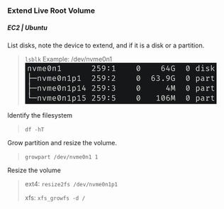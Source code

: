 ### Extend Live Root Volume
##### EC2 | Ubuntu
List disks, note the device to extend, and if it is a disk or a partition.
> `lsblk`
> Example: /dev/nvme0n1
> ![diskWithPartitions](./img/diskWithPartitions.png)

Identify the filesystem
> `df -hT`

Grow partition and resize the volume.
> `growpart /dev/nvme0n1 1`

Resize the volume
> ext4: `resize2fs /dev/nvme0n1p1`
>
> xfs: `xfs_growfs -d /`
